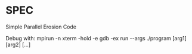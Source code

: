 # SPEC
Simple Parallel Erosion Code

Debug with: mpirun -n <NP> xterm -hold -e gdb -ex run --args ./program [arg1] [arg2] [...]
